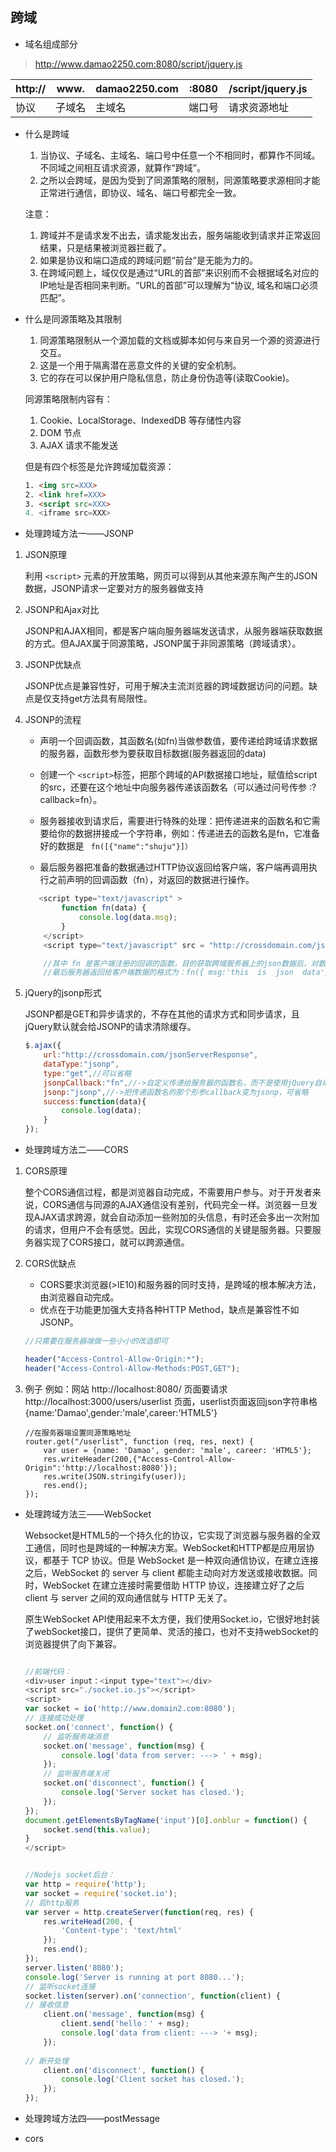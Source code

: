 ## 跨域
* 域名组成部分
> http://www.damao2250.com:8080/script/jquery.js

| http:// | www.   | damao2250.com | :8080  | /script/jquery.js |
|---------|--------|---------------|--------|-------------------|
| 协议    | 子域名  |    主域名     | 端口号  | 请求资源地址
* 什么是跨域

    1. 当协议、子域名、主域名、端口号中任意一个不相同时，都算作不同域。不同域之间相互请求资源，就算作“跨域”。
    2. 之所以会跨域，是因为受到了同源策略的限制，同源策略要求源相同才能正常进行通信，即协议、域名、端口号都完全一致。

    注意：
    1. 跨域并不是请求发不出去，请求能发出去，服务端能收到请求并正常返回结果，只是结果被浏览器拦截了。
    2. 如果是协议和端口造成的跨域问题“前台”是无能为力的。
    3. 在跨域问题上，域仅仅是通过“URL的首部”来识别而不会根据域名对应的IP地址是否相同来判断。“URL的首部”可以理解为“协议, 域名和端口必须匹配”。

* 什么是同源策略及其限制

    1. 同源策略限制从一个源加载的文档或脚本如何与来自另一个源的资源进行交互。
    2. 这是一个用于隔离潜在恶意文件的关键的安全机制。
    3. 它的存在可以保护用户隐私信息，防止身份伪造等(读取Cookie)。

    同源策略限制内容有：
    1. Cookie、LocalStorage、IndexedDB 等存储性内容
    2. DOM 节点
    3. AJAX 请求不能发送

    但是有四个标签是允许跨域加载资源：
    ```html
    1. <img src=XXX>
    2. <link href=XXX>
    3. <script src=XXX>
    4. <iframe src=XXX>
    ```

* 处理跨域方法一——JSONP
1. JSON原理

    利用 `<script>` 元素的开放策略，网页可以得到从其他来源东陶产生的JSON数据，JSONP请求一定要对方的服务器做支持

2. JSONP和Ajax对比

    JSONP和AJAX相同，都是客户端向服务器端发送请求，从服务器端获取数据的方式。但AJAX属于同源策略，JSONP属于非同源策略（跨域请求）。

3. JSONP优缺点

    JSONP优点是兼容性好，可用于解决主流浏览器的跨域数据访问的问题。缺点是仅支持get方法具有局限性。

4. JSONP的流程
    + 声明一个回调函数，其函数名(如fn)当做参数值，要传递给跨域请求数据的服务器，函数形参为要获取目标数据(服务器返回的data)

    + 创建一个 `<script>`标签，把那个跨域的API数据接口地址，赋值给script的src，还要在这个地址中向服务器传递该函数名（可以通过问号传参 :?callback=fn）。
    
    + 服务器接收到请求后，需要进行特殊的处理：把传递进来的函数名和它需要给你的数据拼接成一个字符串，例如：传递进去的函数名是fn，它准备好的数据是 ` fn([{"name":"shuju"}]）`

    + 最后服务器把准备的数据通过HTTP协议返回给客户端，客户端再调用执行之前声明的回调函数（fn），对返回的数据进行操作。

    ```js
       <script type="text/javascript" >
            function fn(data) {
                console.log(data.msg);
            }
        </script>
        <script type="text/javascript" src = "http://crossdomain.com/jsonServerResponse?jsonp=fn"></script>

        //其中 fn 是客户端注册的回调的函数，目的获取跨域服务器上的json数据后，对数据进行在处理。
        //最后服务器返回给客户端数据的格式为：fn({ msg:'this  is  json  data'})
    ```
5. jQuery的jsonp形式

    JSONP都是GET和异步请求的，不存在其他的请求方式和同步请求，且jQuery默认就会给JSONP的请求清除缓存。

    ```js
    $.ajax({
        url:"http://crossdomain.com/jsonServerResponse",
        dataType:"jsonp",
        type:"get",//可以省略
        jsonpCallback:"fn",//->自定义传递给服务器的函数名，而不是使用jQuery自动生成的，可省略
        jsonp:"jsonp",//->把传递函数名的那个形参callback变为jsonp，可省略
        success:function(data){
            console.log(data);
        }
    });
    ```

* 处理跨域方法二——CORS

1. CORS原理

    整个CORS通信过程，都是浏览器自动完成，不需要用户参与。对于开发者来说，CORS通信与同源的AJAX通信没有差别，代码完全一样。浏览器一旦发现AJAX请求跨源，就会自动添加一些附加的头信息，有时还会多出一次附加的请求，但用户不会有感觉。因此，实现CORS通信的关键是服务器。只要服务器实现了CORS接口，就可以跨源通信。

2. CORS优缺点

    + CORS要求浏览器(>IE10)和服务器的同时支持，是跨域的根本解决方法，由浏览器自动完成。
    + 优点在于功能更加强大支持各种HTTP Method，缺点是兼容性不如JSONP。
    ```js
    //只需要在服务器端做一些小小的改造即可

    header("Access-Control-Allow-Origin:*");
    header("Access-Control-Allow-Methods:POST,GET");
    ```
3. 例子
    例如：网站 http://localhost:8080/ 页面要请求 http://localhost:3000/users/userlist 页面，userlist页面返回json字符串格 {name:'Damao',gender:'male',career:'HTML5'}

    ```JS
    //在服务器端设置同源策略地址
    router.get("/userlist", function (req, res, next) {
        var user = {name: 'Damao', gender: 'male', career: 'HTML5'};  
        res.writeHeader(200,{"Access-Control-Allow-Origin":'http://localhost:8080'});  
        res.write(JSON.stringify(user));  
        res.end();  
    }); 
    ```

* 处理跨域方法三——WebSocket

    Websocket是HTML5的一个持久化的协议，它实现了浏览器与服务器的全双工通信，同时也是跨域的一种解决方案。WebSocket和HTTP都是应用层协议，都基于 TCP 协议。但是 WebSocket 是一种双向通信协议，在建立连接之后，WebSocket 的 server 与 client 都能主动向对方发送或接收数据。同时，WebSocket 在建立连接时需要借助 HTTP 协议，连接建立好了之后 client 与 server 之间的双向通信就与 HTTP 无关了。

    原生WebSocket API使用起来不太方便，我们使用Socket.io，它很好地封装了webSocket接口，提供了更简单、灵活的接口，也对不支持webSocket的浏览器提供了向下兼容。

    ```js

    //前端代码：
    <div>user input：<input type="text"></div>
    <script src="./socket.io.js"></script>
    <script>
    var socket = io('http://www.domain2.com:8080');
    // 连接成功处理
    socket.on('connect', function() {
        // 监听服务端消息
        socket.on('message', function(msg) {
            console.log('data from server: ---> ' + msg); 
        });
        // 监听服务端关闭
        socket.on('disconnect', function() {
            console.log('Server socket has closed.'); 
        });
    });
    document.getElementsByTagName('input')[0].onblur = function() {
        socket.send(this.value);
    }
    </script>

    ```
    ```js

    //Nodejs socket后台：
    var http = require('http');
    var socket = require('socket.io');
    // 启http服务
    var server = http.createServer(function(req, res) {
        res.writeHead(200, {
            'Content-type': 'text/html'
        });
        res.end();
    });
    server.listen('8080');
    console.log('Server is running at port 8080...');
    // 监听socket连接
    socket.listen(server).on('connection', function(client) {
    // 接收信息
        client.on('message', function(msg) {
            client.send('hello：' + msg);
            console.log('data from client: ---> '+ msg);
        });
        
    // 断开处理
        client.on('disconnect', function() {
            console.log('Client socket has closed.'); 
        });
    });

    ```
* 处理跨域方法四——postMessage

* cors


    


